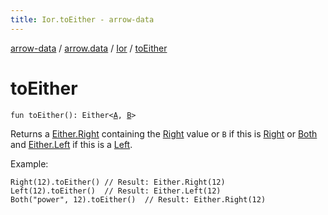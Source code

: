 ```yaml
---
title: Ior.toEither - arrow-data
---
```


[arrow-data](../../index.html) / [arrow.data](../index.html) / [Ior](index.html) / [toEither](./to-either.html)

# toEither

`fun toEither(): Either<`[`A`](index.html#A)`, `[`B`](index.html#B)`>`

Returns a [Either.Right](#) containing the [Right](-right/index.html) value or `B` if this is [Right](-right/index.html) or [Both](-both/index.html)
and [Either.Left](#) if this is a [Left](-left/index.html).

Example:

```
Right(12).toEither() // Result: Either.Right(12)
Left(12).toEither()  // Result: Either.Left(12)
Both("power", 12).toEither()  // Result: Either.Right(12)
```

